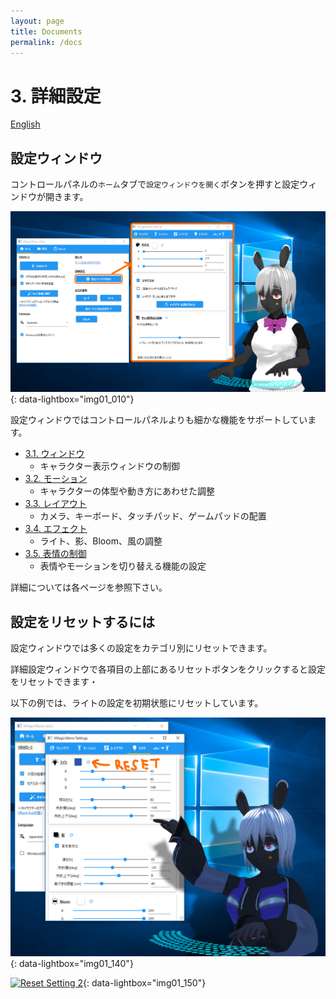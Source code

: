 ```yaml
---
layout: page
title: Documents
permalink: /docs
---
```


# 3. 詳細設定

[English](./en_documents.html)

## 設定ウィンドウ

コントロールパネルの`ホーム`タブで`設定ウィンドウを開く`ボタンを押すと設定ウィンドウが開きます。

[![Setting Window](./images/about_settings/img01_010_setting_window.png)](./images/about_settings/img01_010_setting_window.png){: data-lightbox="img01_010"}

設定ウィンドウではコントロールパネルよりも細かな機能をサポートしています。

* [3.1. ウィンドウ](./window.html)
    - キャラクター表示ウィンドウの制御
* [3.2. モーション](./motion.html)
    - キャラクターの体型や動き方にあわせた調整
* [3.3. レイアウト](./layout.html)
    - カメラ、キーボード、タッチパッド、ゲームパッドの配置
* [3.4. エフェクト](./effects.html)
    - ライト、影、Bloom、風の調整
* [3.5. 表情の制御](./expressions.html)
    - 表情やモーションを切り替える機能の設定

詳細については各ページを参照下さい。

## 設定をリセットするには

設定ウィンドウでは多くの設定をカテゴリ別にリセットできます。

詳細設定ウィンドウで各項目の上部にあるリセットボタンをクリックすると設定をリセットできます・

以下の例では、ライトの設定を初期状態にリセットしています。

[![Reset Setting 1](./images/about_settings/img01_140_reset_setting_before.png)](./images/about_settings/img01_140_reset_setting_before.png){: data-lightbox="img01_140"}

[![Reset Setting 2](./images/about_settings/img01_150_reset_setting_before.png)](./images/about_settings/img01_150_reset_setting_after.png){: data-lightbox="img01_150"}

